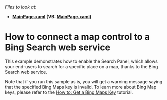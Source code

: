 <!-- default file list -->
*Files to look at*:

* **[MainPage.xaml](./CS/DXMap_SearchProvider/MainPage.xaml) (VB: [MainPage.xaml](./VB/DXMap_SearchProvider/MainPage.xaml))**
<!-- default file list end -->
# How to connect a map control to a Bing Search web service


<p>This example demonstrates how to enable the Search Panel, which allows your end-users to search for a specific place on a map, thanks to the Bing Search web service.<br />
</p><p>Note that if you run this sample as is, you will get a warning message saying that the specified Bing Maps key is invalid. To learn more about Bing Map keys, please refer to the  <a href="http://help.devexpress.com/#Silverlight/CustomDocument5975"><u>How to: Get a Bing Maps Key</u></a> tutorial.</p><br />


<br/>


